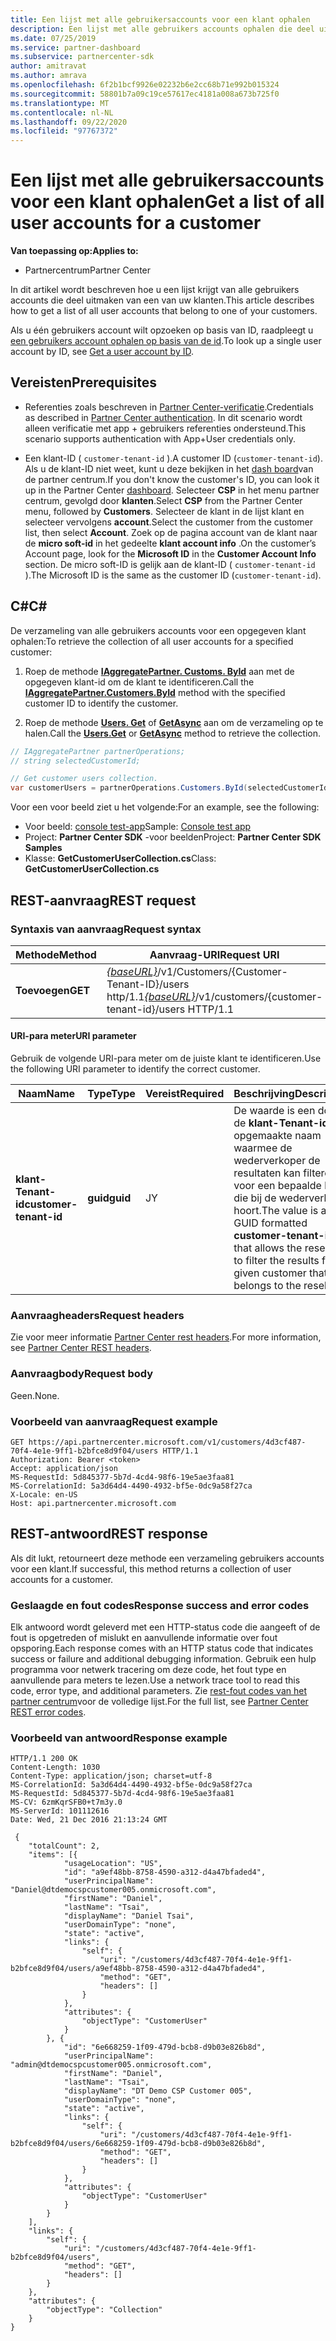 ```yaml
---
title: Een lijst met alle gebruikersaccounts voor een klant ophalen
description: Een lijst met alle gebruikers accounts ophalen die deel uitmaken van een van uw klanten.
ms.date: 07/25/2019
ms.service: partner-dashboard
ms.subservice: partnercenter-sdk
author: amitravat
ms.author: amrava
ms.openlocfilehash: 6f2b1bcf9926e02232b6e2cc68b71e992b015324
ms.sourcegitcommit: 58801b7a09c19ce57617ec4181a008a673b725f0
ms.translationtype: MT
ms.contentlocale: nl-NL
ms.lasthandoff: 09/22/2020
ms.locfileid: "97767372"
---
```

# <a name="get-a-list-of-all-user-accounts-for-a-customer"></a><span data-ttu-id="8618a-103">Een lijst met alle gebruikersaccounts voor een klant ophalen</span><span class="sxs-lookup"><span data-stu-id="8618a-103">Get a list of all user accounts for a customer</span></span>

<span data-ttu-id="8618a-104">**Van toepassing op:**</span><span class="sxs-lookup"><span data-stu-id="8618a-104">**Applies to:**</span></span>

- <span data-ttu-id="8618a-105">Partnercentrum</span><span class="sxs-lookup"><span data-stu-id="8618a-105">Partner Center</span></span>

<span data-ttu-id="8618a-106">In dit artikel wordt beschreven hoe u een lijst krijgt van alle gebruikers accounts die deel uitmaken van een van uw klanten.</span><span class="sxs-lookup"><span data-stu-id="8618a-106">This article describes how to get a list of all user accounts that belong to one of your customers.</span></span>

<span data-ttu-id="8618a-107">Als u één gebruikers account wilt opzoeken op basis van ID, raadpleegt u [een gebruikers account ophalen op basis van de id](get-a-user-account-by-id.md).</span><span class="sxs-lookup"><span data-stu-id="8618a-107">To look up a single user account by ID, see [Get a user account by ID](get-a-user-account-by-id.md).</span></span>

## <a name="prerequisites"></a><span data-ttu-id="8618a-108">Vereisten</span><span class="sxs-lookup"><span data-stu-id="8618a-108">Prerequisites</span></span>

- <span data-ttu-id="8618a-109">Referenties zoals beschreven in [Partner Center-verificatie](partner-center-authentication.md).</span><span class="sxs-lookup"><span data-stu-id="8618a-109">Credentials as described in [Partner Center authentication](partner-center-authentication.md).</span></span> <span data-ttu-id="8618a-110">In dit scenario wordt alleen verificatie met app + gebruikers referenties ondersteund.</span><span class="sxs-lookup"><span data-stu-id="8618a-110">This scenario supports authentication with App+User credentials only.</span></span>

- <span data-ttu-id="8618a-111">Een klant-ID ( `customer-tenant-id` ).</span><span class="sxs-lookup"><span data-stu-id="8618a-111">A customer ID (`customer-tenant-id`).</span></span> <span data-ttu-id="8618a-112">Als u de klant-ID niet weet, kunt u deze bekijken in het [dash board](https://partner.microsoft.com/dashboard)van de partner centrum.</span><span class="sxs-lookup"><span data-stu-id="8618a-112">If you don't know the customer's ID, you can look it up in the Partner Center [dashboard](https://partner.microsoft.com/dashboard).</span></span> <span data-ttu-id="8618a-113">Selecteer **CSP** in het menu partner centrum, gevolgd door **klanten**.</span><span class="sxs-lookup"><span data-stu-id="8618a-113">Select **CSP** from the Partner Center menu, followed by **Customers**.</span></span> <span data-ttu-id="8618a-114">Selecteer de klant in de lijst klant en selecteer vervolgens **account**.</span><span class="sxs-lookup"><span data-stu-id="8618a-114">Select the customer from the customer list, then select **Account**.</span></span> <span data-ttu-id="8618a-115">Zoek op de pagina account van de klant naar de **micro soft-id** in het gedeelte **klant account info** .</span><span class="sxs-lookup"><span data-stu-id="8618a-115">On the customer’s Account page, look for the **Microsoft ID** in the **Customer Account Info** section.</span></span> <span data-ttu-id="8618a-116">De micro soft-ID is gelijk aan de klant-ID ( `customer-tenant-id` ).</span><span class="sxs-lookup"><span data-stu-id="8618a-116">The Microsoft ID is the same as the customer ID  (`customer-tenant-id`).</span></span>

## <a name="c"></a><span data-ttu-id="8618a-117">C\#</span><span class="sxs-lookup"><span data-stu-id="8618a-117">C\#</span></span>

<span data-ttu-id="8618a-118">De verzameling van alle gebruikers accounts voor een opgegeven klant ophalen:</span><span class="sxs-lookup"><span data-stu-id="8618a-118">To retrieve the collection of all user accounts for a specified customer:</span></span>

1. <span data-ttu-id="8618a-119">Roep de methode [**IAggregatePartner. Customs. ById**](/dotnet/api/microsoft.store.partnercenter.customers.icustomercollection.byid) aan met de opgegeven klant-id om de klant te identificeren.</span><span class="sxs-lookup"><span data-stu-id="8618a-119">Call the [**IAggregatePartner.Customers.ById**](/dotnet/api/microsoft.store.partnercenter.customers.icustomercollection.byid) method with the specified customer ID to identify the customer.</span></span>

2. <span data-ttu-id="8618a-120">Roep de methode [**Users. Get**](/dotnet/api/microsoft.store.partnercenter.customerusers.icustomerusercollection.get) of [**GetAsync**](/dotnet/api/microsoft.store.partnercenter.customerusers.icustomerusercollection.getasync) aan om de verzameling op te halen.</span><span class="sxs-lookup"><span data-stu-id="8618a-120">Call the [**Users.Get**](/dotnet/api/microsoft.store.partnercenter.customerusers.icustomerusercollection.get) or [**GetAsync**](/dotnet/api/microsoft.store.partnercenter.customerusers.icustomerusercollection.getasync) method to retrieve the collection.</span></span>

``` csharp
// IAggregatePartner partnerOperations;
// string selectedCustomerId;

// Get customer users collection.
var customerUsers = partnerOperations.Customers.ById(selectedCustomerId).Users.Get();
```

<span data-ttu-id="8618a-121">Voor een voor beeld ziet u het volgende:</span><span class="sxs-lookup"><span data-stu-id="8618a-121">For an example, see the following:</span></span>

- <span data-ttu-id="8618a-122">Voor beeld: [console test-app](console-test-app.md)</span><span class="sxs-lookup"><span data-stu-id="8618a-122">Sample: [Console test app](console-test-app.md)</span></span>
- <span data-ttu-id="8618a-123">Project: **Partner Center SDK** -voor beelden</span><span class="sxs-lookup"><span data-stu-id="8618a-123">Project: **Partner Center SDK Samples**</span></span>
- <span data-ttu-id="8618a-124">Klasse: **GetCustomerUserCollection.cs**</span><span class="sxs-lookup"><span data-stu-id="8618a-124">Class: **GetCustomerUserCollection.cs**</span></span>

## <a name="rest-request"></a><span data-ttu-id="8618a-125">REST-aanvraag</span><span class="sxs-lookup"><span data-stu-id="8618a-125">REST request</span></span>

### <a name="request-syntax"></a><span data-ttu-id="8618a-126">Syntaxis van aanvraag</span><span class="sxs-lookup"><span data-stu-id="8618a-126">Request syntax</span></span>

| <span data-ttu-id="8618a-127">Methode</span><span class="sxs-lookup"><span data-stu-id="8618a-127">Method</span></span>  | <span data-ttu-id="8618a-128">Aanvraag-URI</span><span class="sxs-lookup"><span data-stu-id="8618a-128">Request URI</span></span>                                                                                  |
|---------|----------------------------------------------------------------------------------------------|
| <span data-ttu-id="8618a-129">**Toevoegen**</span><span class="sxs-lookup"><span data-stu-id="8618a-129">**GET**</span></span> | <span data-ttu-id="8618a-130">[*{baseURL}*](partner-center-rest-urls.md)/v1/Customers/{Customer-Tenant-ID}/users http/1.1</span><span class="sxs-lookup"><span data-stu-id="8618a-130">[*{baseURL}*](partner-center-rest-urls.md)/v1/customers/{customer-tenant-id}/users HTTP/1.1</span></span> |

#### <a name="uri-parameter"></a><span data-ttu-id="8618a-131">URI-para meter</span><span class="sxs-lookup"><span data-stu-id="8618a-131">URI parameter</span></span>

<span data-ttu-id="8618a-132">Gebruik de volgende URI-para meter om de juiste klant te identificeren.</span><span class="sxs-lookup"><span data-stu-id="8618a-132">Use the following URI parameter to identify the correct customer.</span></span>

| <span data-ttu-id="8618a-133">Naam</span><span class="sxs-lookup"><span data-stu-id="8618a-133">Name</span></span>                   | <span data-ttu-id="8618a-134">Type</span><span class="sxs-lookup"><span data-stu-id="8618a-134">Type</span></span>     | <span data-ttu-id="8618a-135">Vereist</span><span class="sxs-lookup"><span data-stu-id="8618a-135">Required</span></span> | <span data-ttu-id="8618a-136">Beschrijving</span><span class="sxs-lookup"><span data-stu-id="8618a-136">Description</span></span>                                                                                                                                            |
|------------------------|----------|----------|--------------------------------------------------------------------------------------------------------------------------------------------------------|
| <span data-ttu-id="8618a-137">**klant-Tenant-id**</span><span class="sxs-lookup"><span data-stu-id="8618a-137">**customer-tenant-id**</span></span> | <span data-ttu-id="8618a-138">**guid**</span><span class="sxs-lookup"><span data-stu-id="8618a-138">**guid**</span></span> | <span data-ttu-id="8618a-139">J</span><span class="sxs-lookup"><span data-stu-id="8618a-139">Y</span></span>        | <span data-ttu-id="8618a-140">De waarde is een door de **klant-Tenant-id** opgemaakte naam waarmee de wederverkoper de resultaten kan filteren voor een bepaalde klant die bij de wederverkoper hoort.</span><span class="sxs-lookup"><span data-stu-id="8618a-140">The value is a GUID formatted **customer-tenant-id** that allows the reseller to filter the results for a given customer that belongs to the reseller.</span></span> |

### <a name="request-headers"></a><span data-ttu-id="8618a-141">Aanvraagheaders</span><span class="sxs-lookup"><span data-stu-id="8618a-141">Request headers</span></span>

<span data-ttu-id="8618a-142">Zie voor meer informatie [Partner Center rest headers](headers.md).</span><span class="sxs-lookup"><span data-stu-id="8618a-142">For more information, see [Partner Center REST headers](headers.md).</span></span>

### <a name="request-body"></a><span data-ttu-id="8618a-143">Aanvraagbody</span><span class="sxs-lookup"><span data-stu-id="8618a-143">Request body</span></span>

<span data-ttu-id="8618a-144">Geen.</span><span class="sxs-lookup"><span data-stu-id="8618a-144">None.</span></span>

### <a name="request-example"></a><span data-ttu-id="8618a-145">Voorbeeld van aanvraag</span><span class="sxs-lookup"><span data-stu-id="8618a-145">Request example</span></span>

```http
GET https://api.partnercenter.microsoft.com/v1/customers/4d3cf487-70f4-4e1e-9ff1-b2bfce8d9f04/users HTTP/1.1
Authorization: Bearer <token>
Accept: application/json
MS-RequestId: 5d845377-5b7d-4cd4-98f6-19e5ae3faa81
MS-CorrelationId: 5a3d64d4-4490-4932-bf5e-0dc9a58f27ca
X-Locale: en-US
Host: api.partnercenter.microsoft.com
```

## <a name="rest-response"></a><span data-ttu-id="8618a-146">REST-antwoord</span><span class="sxs-lookup"><span data-stu-id="8618a-146">REST response</span></span>

<span data-ttu-id="8618a-147">Als dit lukt, retourneert deze methode een verzameling gebruikers accounts voor een klant.</span><span class="sxs-lookup"><span data-stu-id="8618a-147">If successful, this method returns a collection of user accounts for a customer.</span></span>

### <a name="response-success-and-error-codes"></a><span data-ttu-id="8618a-148">Geslaagde en fout codes</span><span class="sxs-lookup"><span data-stu-id="8618a-148">Response success and error codes</span></span>

<span data-ttu-id="8618a-149">Elk antwoord wordt geleverd met een HTTP-status code die aangeeft of de fout is opgetreden of mislukt en aanvullende informatie over fout opsporing.</span><span class="sxs-lookup"><span data-stu-id="8618a-149">Each response comes with an HTTP status code that indicates success or failure and additional debugging information.</span></span> <span data-ttu-id="8618a-150">Gebruik een hulp programma voor netwerk tracering om deze code, het fout type en aanvullende para meters te lezen.</span><span class="sxs-lookup"><span data-stu-id="8618a-150">Use a network trace tool to read this code, error type, and additional parameters.</span></span> <span data-ttu-id="8618a-151">Zie [rest-fout codes van het partner centrum](error-codes.md)voor de volledige lijst.</span><span class="sxs-lookup"><span data-stu-id="8618a-151">For the full list, see [Partner Center REST error codes](error-codes.md).</span></span>

### <a name="response-example"></a><span data-ttu-id="8618a-152">Voorbeeld van antwoord</span><span class="sxs-lookup"><span data-stu-id="8618a-152">Response example</span></span>

```http
HTTP/1.1 200 OK
Content-Length: 1030
Content-Type: application/json; charset=utf-8
MS-CorrelationId: 5a3d64d4-4490-4932-bf5e-0dc9a58f27ca
MS-RequestId: 5d845377-5b7d-4cd4-98f6-19e5ae3faa81
MS-CV: 6zmKqrSFB0+t7m3y.0
MS-ServerId: 101112616
Date: Wed, 21 Dec 2016 21:13:24 GMT

 {
    "totalCount": 2,
    "items": [{
            "usageLocation": "US",
            "id": "a9ef48bb-8758-4590-a312-d4a47bfaded4",
            "userPrincipalName": "Daniel@dtdemocspcustomer005.onmicrosoft.com",
            "firstName": "Daniel",
            "lastName": "Tsai",
            "displayName": "Daniel Tsai",
            "userDomainType": "none",
            "state": "active",
            "links": {
                "self": {
                    "uri": "/customers/4d3cf487-70f4-4e1e-9ff1-b2bfce8d9f04/users/a9ef48bb-8758-4590-a312-d4a47bfaded4",
                    "method": "GET",
                    "headers": []
                }
            },
            "attributes": {
                "objectType": "CustomerUser"
            }
        }, {
            "id": "6e668259-1f09-479d-bcb8-d9b03e826b8d",
            "userPrincipalName": "admin@dtdemocspcustomer005.onmicrosoft.com",
            "firstName": "Daniel",
            "lastName": "Tsai",
            "displayName": "DT Demo CSP Customer 005",
            "userDomainType": "none",
            "state": "active",
            "links": {
                "self": {
                    "uri": "/customers/4d3cf487-70f4-4e1e-9ff1-b2bfce8d9f04/users/6e668259-1f09-479d-bcb8-d9b03e826b8d",
                    "method": "GET",
                    "headers": []
                }
            },
            "attributes": {
                "objectType": "CustomerUser"
            }
        }
    ],
    "links": {
        "self": {
            "uri": "/customers/4d3cf487-70f4-4e1e-9ff1-b2bfce8d9f04/users",
            "method": "GET",
            "headers": []
        }
    },
    "attributes": {
        "objectType": "Collection"
    }
}
```
